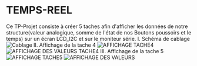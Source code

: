 # TEMPS-REEL
Ce TP-Projet consiste à créer 5 taches afin d'afficher les données de notre structure(valeur analogique, somme de l'état de nos Boutons poussoirs et le temps) sur un écran LCD_I2C et sur le moniteur série.
I. Schéma de cablage 
![Cablage](https://user-images.githubusercontent.com/94872692/166126056-7ee94018-29c3-482e-98ec-42dc500d8ec9.PNG)
II. Affichage de la tache 4
![AFFICHAGE TACHE4](https://user-images.githubusercontent.com/94872692/166126068-fd8035de-5904-4f16-933f-3c4d5da0dd97.jpg)
![AFFICHAGE DES VALEURS TACHE4](https://user-images.githubusercontent.com/94872692/166126075-0aef8468-acc7-4ac9-8eae-4620bb76d47f.jpg)
III. Affichage de la tache 5
![AFFICHAGE TACHE5](https://user-images.githubusercontent.com/94872692/166126086-c983ceb2-44ad-4b7b-a629-8d0d36d8f89a.jpg)
![AFFICHAGE DES VALEURS](https://user-images.githubusercontent.com/94872692/166126093-bead65ad-a895-495e-911f-c8b7b0f0ea25.jpg)

